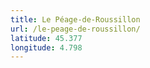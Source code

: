 ```yaml
---
title: Le Péage-de-Roussillon
url: /le-peage-de-roussillon/
latitude: 45.377
longitude: 4.798
---
```

